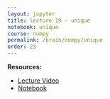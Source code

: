 ```yaml
---
layout: jupyter
title: lecture 19 - unique
notebook: unique
course: numpy
permalink: /brain/numpy/unique
order: 23
---
```


**Resources:**
- [Lecture Video](https://youtu.be/GxBheLyPt6M?feature=shared)
- [Notebook](/assets/notebooks/unique.ipynb)
